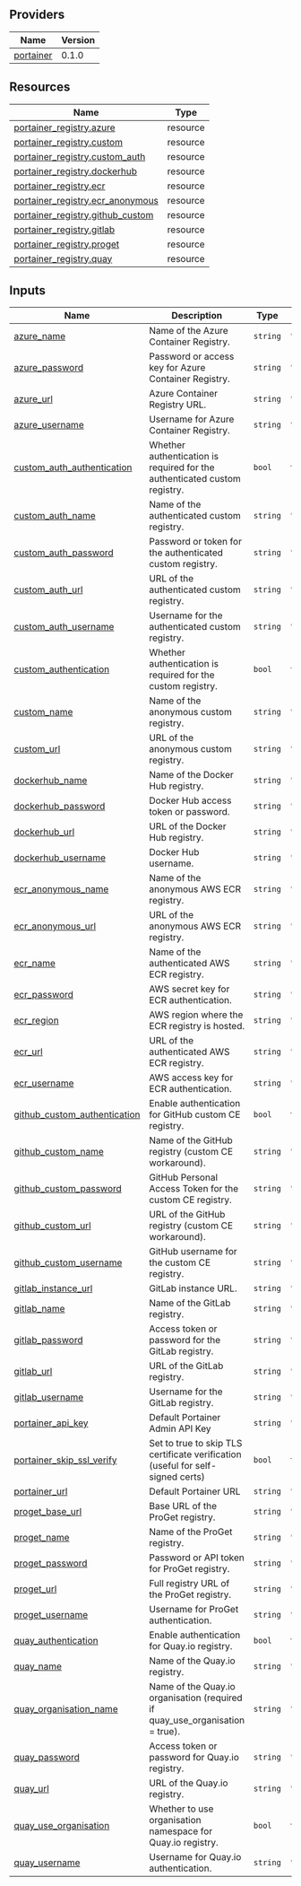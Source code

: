<!-- BEGIN_TF_DOCS -->


## Providers

| Name | Version |
|------|---------|
| <a name="provider_portainer"></a> [portainer](#provider\_portainer) | 0.1.0 |

## Resources

| Name | Type |
|------|------|
| [portainer_registry.azure](https://registry.terraform.io/providers/portainer/portainer/latest/docs/resources/registry) | resource |
| [portainer_registry.custom](https://registry.terraform.io/providers/portainer/portainer/latest/docs/resources/registry) | resource |
| [portainer_registry.custom_auth](https://registry.terraform.io/providers/portainer/portainer/latest/docs/resources/registry) | resource |
| [portainer_registry.dockerhub](https://registry.terraform.io/providers/portainer/portainer/latest/docs/resources/registry) | resource |
| [portainer_registry.ecr](https://registry.terraform.io/providers/portainer/portainer/latest/docs/resources/registry) | resource |
| [portainer_registry.ecr_anonymous](https://registry.terraform.io/providers/portainer/portainer/latest/docs/resources/registry) | resource |
| [portainer_registry.github_custom](https://registry.terraform.io/providers/portainer/portainer/latest/docs/resources/registry) | resource |
| [portainer_registry.gitlab](https://registry.terraform.io/providers/portainer/portainer/latest/docs/resources/registry) | resource |
| [portainer_registry.proget](https://registry.terraform.io/providers/portainer/portainer/latest/docs/resources/registry) | resource |
| [portainer_registry.quay](https://registry.terraform.io/providers/portainer/portainer/latest/docs/resources/registry) | resource |

## Inputs

| Name | Description | Type | Default | Required |
|------|-------------|------|---------|:--------:|
| <a name="input_azure_name"></a> [azure\_name](#input\_azure\_name) | Name of the Azure Container Registry. | `string` | `"Azure"` | no |
| <a name="input_azure_password"></a> [azure\_password](#input\_azure\_password) | Password or access key for Azure Container Registry. | `string` | `"azure-password"` | no |
| <a name="input_azure_url"></a> [azure\_url](#input\_azure\_url) | Azure Container Registry URL. | `string` | `"myproject.azurecr.io"` | no |
| <a name="input_azure_username"></a> [azure\_username](#input\_azure\_username) | Username for Azure Container Registry. | `string` | `"azure-user"` | no |
| <a name="input_custom_auth_authentication"></a> [custom\_auth\_authentication](#input\_custom\_auth\_authentication) | Whether authentication is required for the authenticated custom registry. | `bool` | `true` | no |
| <a name="input_custom_auth_name"></a> [custom\_auth\_name](#input\_custom\_auth\_name) | Name of the authenticated custom registry. | `string` | `"Custom Registry Auth"` | no |
| <a name="input_custom_auth_password"></a> [custom\_auth\_password](#input\_custom\_auth\_password) | Password or token for the authenticated custom registry. | `string` | `"custom-registry-password"` | no |
| <a name="input_custom_auth_url"></a> [custom\_auth\_url](#input\_custom\_auth\_url) | URL of the authenticated custom registry. | `string` | `"your-registry.example.com"` | no |
| <a name="input_custom_auth_username"></a> [custom\_auth\_username](#input\_custom\_auth\_username) | Username for the authenticated custom registry. | `string` | `"custom-registry-user"` | no |
| <a name="input_custom_authentication"></a> [custom\_authentication](#input\_custom\_authentication) | Whether authentication is required for the custom registry. | `bool` | `false` | no |
| <a name="input_custom_name"></a> [custom\_name](#input\_custom\_name) | Name of the anonymous custom registry. | `string` | `"Custom Registry"` | no |
| <a name="input_custom_url"></a> [custom\_url](#input\_custom\_url) | URL of the anonymous custom registry. | `string` | `"your-registry.example.com"` | no |
| <a name="input_dockerhub_name"></a> [dockerhub\_name](#input\_dockerhub\_name) | Name of the Docker Hub registry. | `string` | `"DockerHub"` | no |
| <a name="input_dockerhub_password"></a> [dockerhub\_password](#input\_dockerhub\_password) | Docker Hub access token or password. | `string` | `"docker-access-token"` | no |
| <a name="input_dockerhub_url"></a> [dockerhub\_url](#input\_dockerhub\_url) | URL of the Docker Hub registry. | `string` | `"docker.io"` | no |
| <a name="input_dockerhub_username"></a> [dockerhub\_username](#input\_dockerhub\_username) | Docker Hub username. | `string` | `"docker-user"` | no |
| <a name="input_ecr_anonymous_name"></a> [ecr\_anonymous\_name](#input\_ecr\_anonymous\_name) | Name of the anonymous AWS ECR registry. | `string` | `"AWS ECR Anonymous"` | no |
| <a name="input_ecr_anonymous_url"></a> [ecr\_anonymous\_url](#input\_ecr\_anonymous\_url) | URL of the anonymous AWS ECR registry. | `string` | `"123456789.dkr.ecr.us-east-1.amazonaws.com"` | no |
| <a name="input_ecr_name"></a> [ecr\_name](#input\_ecr\_name) | Name of the authenticated AWS ECR registry. | `string` | `"AWS ECR"` | no |
| <a name="input_ecr_password"></a> [ecr\_password](#input\_ecr\_password) | AWS secret key for ECR authentication. | `string` | `"aws-secret-key"` | no |
| <a name="input_ecr_region"></a> [ecr\_region](#input\_ecr\_region) | AWS region where the ECR registry is hosted. | `string` | `"us-east-1"` | no |
| <a name="input_ecr_url"></a> [ecr\_url](#input\_ecr\_url) | URL of the authenticated AWS ECR registry. | `string` | `"123456789.dkr.ecr.us-east-1.amazonaws.com"` | no |
| <a name="input_ecr_username"></a> [ecr\_username](#input\_ecr\_username) | AWS access key for ECR authentication. | `string` | `"aws-access-key"` | no |
| <a name="input_github_custom_authentication"></a> [github\_custom\_authentication](#input\_github\_custom\_authentication) | Enable authentication for GitHub custom CE registry. | `bool` | `true` | no |
| <a name="input_github_custom_name"></a> [github\_custom\_name](#input\_github\_custom\_name) | Name of the GitHub registry (custom CE workaround). | `string` | `"GitHub Registry Custom"` | no |
| <a name="input_github_custom_password"></a> [github\_custom\_password](#input\_github\_custom\_password) | GitHub Personal Access Token for the custom CE registry. | `string` | `"your-github-access-token"` | no |
| <a name="input_github_custom_url"></a> [github\_custom\_url](#input\_github\_custom\_url) | URL of the GitHub registry (custom CE workaround). | `string` | `"ghcr.io"` | no |
| <a name="input_github_custom_username"></a> [github\_custom\_username](#input\_github\_custom\_username) | GitHub username for the custom CE registry. | `string` | `"your-github-username"` | no |
| <a name="input_gitlab_instance_url"></a> [gitlab\_instance\_url](#input\_gitlab\_instance\_url) | GitLab instance URL. | `string` | `"https://gitlab.com"` | no |
| <a name="input_gitlab_name"></a> [gitlab\_name](#input\_gitlab\_name) | Name of the GitLab registry. | `string` | `"GitLab Registry"` | no |
| <a name="input_gitlab_password"></a> [gitlab\_password](#input\_gitlab\_password) | Access token or password for the GitLab registry. | `string` | `"gitlab-access-token"` | no |
| <a name="input_gitlab_url"></a> [gitlab\_url](#input\_gitlab\_url) | URL of the GitLab registry. | `string` | `"registry.gitlab.com"` | no |
| <a name="input_gitlab_username"></a> [gitlab\_username](#input\_gitlab\_username) | Username for the GitLab registry. | `string` | `"gitlab-user"` | no |
| <a name="input_portainer_api_key"></a> [portainer\_api\_key](#input\_portainer\_api\_key) | Default Portainer Admin API Key | `string` | `"ptr_xrP7XWqfZEOoaCJRu5c8qKaWuDtVc2Zb07Q5g22YpS8="` | no |
| <a name="input_portainer_skip_ssl_verify"></a> [portainer\_skip\_ssl\_verify](#input\_portainer\_skip\_ssl\_verify) | Set to true to skip TLS certificate verification (useful for self-signed certs) | `bool` | `true` | no |
| <a name="input_portainer_url"></a> [portainer\_url](#input\_portainer\_url) | Default Portainer URL | `string` | `"https://localhost:9443"` | no |
| <a name="input_proget_base_url"></a> [proget\_base\_url](#input\_proget\_base\_url) | Base URL of the ProGet registry. | `string` | `"proget.example.com"` | no |
| <a name="input_proget_name"></a> [proget\_name](#input\_proget\_name) | Name of the ProGet registry. | `string` | `"ProGet"` | no |
| <a name="input_proget_password"></a> [proget\_password](#input\_proget\_password) | Password or API token for ProGet registry. | `string` | `"proget-password"` | no |
| <a name="input_proget_url"></a> [proget\_url](#input\_proget\_url) | Full registry URL of the ProGet registry. | `string` | `"proget.example.com/example-registry"` | no |
| <a name="input_proget_username"></a> [proget\_username](#input\_proget\_username) | Username for ProGet authentication. | `string` | `"proget-user"` | no |
| <a name="input_quay_authentication"></a> [quay\_authentication](#input\_quay\_authentication) | Enable authentication for Quay.io registry. | `bool` | `true` | no |
| <a name="input_quay_name"></a> [quay\_name](#input\_quay\_name) | Name of the Quay.io registry. | `string` | `"Quay"` | no |
| <a name="input_quay_organisation_name"></a> [quay\_organisation\_name](#input\_quay\_organisation\_name) | Name of the Quay.io organisation (required if quay\_use\_organisation = true). | `string` | `"myorg"` | no |
| <a name="input_quay_password"></a> [quay\_password](#input\_quay\_password) | Access token or password for Quay.io registry. | `string` | `"quay-token"` | no |
| <a name="input_quay_url"></a> [quay\_url](#input\_quay\_url) | URL of the Quay.io registry. | `string` | `"quay.io"` | no |
| <a name="input_quay_use_organisation"></a> [quay\_use\_organisation](#input\_quay\_use\_organisation) | Whether to use organisation namespace for Quay.io registry. | `bool` | `true` | no |
| <a name="input_quay_username"></a> [quay\_username](#input\_quay\_username) | Username for Quay.io authentication. | `string` | `"quay-user"` | no |
<!-- END_TF_DOCS -->